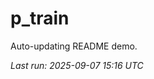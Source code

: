# p_train

Auto-updating README demo.

<!--START_SECTION:status-->
_Last run: 2025-09-07 15:16 UTC_
<!--END_SECTION:status-->






































































































































































































































































































































































































































